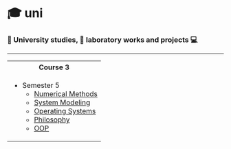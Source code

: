 # 🎓 uni
### 📘 University studies, 🔬 laboratory works and projects 💻


<hr>
<table>
<tr > 
<th>Course 3</th>
</tr> 
<tr >
<tr >
<td valign="top">

  * Semester 5
    * [Numerical Methods](https://github.com/MrCodeLama/univ/tree/main/5sem/NumericalMethods)
    * [System Modeling](https://github.com/MrCodeLama/sysmodel)
    * [Operating Systems](google.com)
    * [Philosophy](google.com)
    * [OOP](https://github.com/MrCodeLama/oop)
</table>
